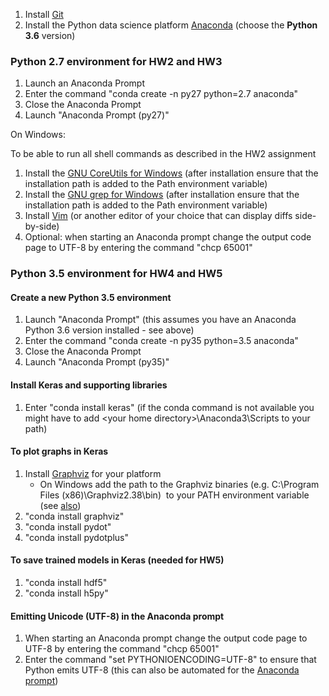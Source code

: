 1.  Install [Git](https://git-scm.com/downloads)
2.  Install the Python data science platform
    [Anaconda](https://www.anaconda.com/download/) (choose the **Python
    3.6** version)

### Python 2.7 environment for HW2 and HW3

1.  Launch an Anaconda Prompt
2.  Enter the command \"conda create -n py27 python=2.7 anaconda\"
3.  Close the Anaconda Prompt
4.  Launch \"Anaconda Prompt (py27)\"

On Windows:

To be able to run all shell commands as described in the HW2 assignment

1.  Install the [GNU CoreUtils for
    Windows](http://gnuwin32.sourceforge.net/packages/coreutils.htm)
    (after installation ensure that the installation path is added to
    the Path environment variable)
2.  Install the [GNU grep for
    Windows](http://gnuwin32.sourceforge.net/packages/grep.htm) (after
    installation ensure that the installation path is added to the Path
    environment variable)
3.  Install [Vim](http://www.vim.org/) (or another editor of your choice
    that can display diffs side-by-side)
4.  Optional: when starting an Anaconda prompt change the output code
    page to UTF-8 by entering the command \"chcp 65001\"

### Python 3.5 environment for HW4 and HW5

#### Create a new Python 3.5 environment

1.  Launch \"Anaconda Prompt\" (this assumes you have an Anaconda Python
    3.6 version installed - see above)
2.  Enter the command \"conda create -n py35 python=3.5 anaconda\"
3.  Close the Anaconda Prompt
4.  Launch \"Anaconda Prompt (py35)\"

#### Install Keras and supporting libraries

1.  Enter \"conda install keras\" (if the conda command is not available
    you might have to add \<your home directory\>\\Anaconda3\\Scripts to
    your path)

#### To plot graphs in Keras

1.  Install [Graphviz](http://www.graphviz.org/) for your platform
    -   On Windows add the path to the Graphviz binaries
        (e.g. C:\\Program Files (x86)\\Graphviz2.38\\bin)  to your PATH
        environment variable (see
        [also](https://stackoverflow.com/questions/36869258/how-to-use-graphviz-with-anaconda-spyder))
2.  \"conda install graphviz\"
3.  \"conda install pydot\"
4.  \"conda install pydotplus\"

#### To save trained models in Keras (needed for HW5)

1.  \"conda install hdf5\"
2.  \"conda install h5py\"

#### Emitting Unicode (UTF-8) in the Anaconda prompt

1.  When starting an Anaconda prompt change the output code page to
    UTF-8 by entering the command \"chcp 65001\"
2.  Enter the command \"set PYTHONIOENCODING=UTF-8\" to ensure that
    Python emits UTF-8 (this can also be automated for the [Anaconda
    prompt](https://conda.io/docs/user-guide/tasks/manage-environments.html#windows))
